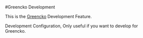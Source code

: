 #Greencko Development

This is the [Greencko](https://github.com/metalbote/greencko) Development Feature.

Development Configuration, Only useful if you want to develop for Greencko.

